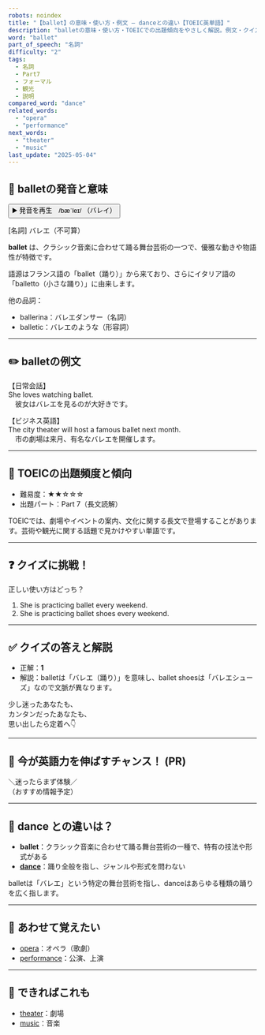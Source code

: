```yaml
---
robots: noindex
title: "【ballet】の意味・使い方・例文 ― danceとの違い【TOEIC英単語】"
description: "balletの意味・使い方・TOEICでの出題傾向をやさしく解説。例文・クイズ付きでdanceとの違いもわかりやすく学べます。"
word: "ballet"
part_of_speech: "名詞"
difficulty: "2"
tags:
  - 名詞
  - Part7
  - フォーマル
  - 観光
  - 説明
compared_word: "dance"
related_words:
  - "opera"
  - "performance"
next_words:
  - "theater"
  - "music"
last_update: "2025-05-04"
---
```


## 🔰 balletの発音と意味

<button class="play-audio" onclick="playTTS('ballet')">
  <span class="play-audio-main">
    ▶️ 発音を再生　/bæˈleɪ/
  </span>
  <span class="play-audio-sub">
    （バレイ）
  </span>
</button>

[名詞] バレエ（不可算）

**ballet** は、クラシック音楽に合わせて踊る舞台芸術の一つで、優雅な動きや物語性が特徴です。

語源はフランス語の「ballet（踊り）」から来ており、さらにイタリア語の「balletto（小さな踊り）」に由来します。

他の品詞：  
- ballerina：バレエダンサー（名詞）
- balletic：バレエのような（形容詞）

---

## ✏️ balletの例文

【日常会話】  
She loves watching ballet.  
　彼女はバレエを見るのが大好きです。

【ビジネス英語】  
The city theater will host a famous ballet next month.  
　市の劇場は来月、有名なバレエを開催します。

---

## 🎯 TOEICの出題頻度と傾向

- 難易度：★★☆☆☆
- 出題パート：Part 7（長文読解）

TOEICでは、劇場やイベントの案内、文化に関する長文で登場することがあります。芸術や観光に関する話題で見かけやすい単語です。

---

## ❓ クイズに挑戦！

正しい使い方はどっち？

1. She is practicing ballet every weekend.  
2. She is practicing ballet shoes every weekend.

---

## ✅ クイズの答えと解説

- 正解：**1**
- 解説：balletは「バレエ（踊り）」を意味し、ballet shoesは「バレエシューズ」なので文脈が異なります。

少し迷ったあなたも、  
カンタンだったあなたも、  
思い出したら定着へ👇️

---

## 🚀 今が英語力を伸ばすチャンス！ (PR)

<div class="info-center">
＼迷ったらまず体験／<br>  
（おすすめ情報予定）
</div>

---

## 🤔  dance との違いは？

- **ballet**：クラシック音楽に合わせて踊る舞台芸術の一種で、特有の技法や形式がある
- **[dance](/dance)**：踊り全般を指し、ジャンルや形式を問わない

balletは「バレエ」という特定の舞台芸術を指し、danceはあらゆる種類の踊りを広く指します。

---

## 🧩 あわせて覚えたい

- [opera](/opera)：オペラ（歌劇）
- [performance](/performance)：公演、上演

---

## 📖 できればこれも

- [theater](/theater)：劇場
- [music](/music)：音楽

<!-- cvid: aid12_bid39 -->
